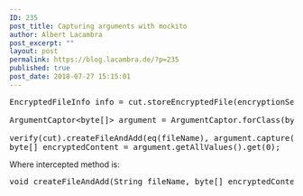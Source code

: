```yaml
---
ID: 235
post_title: Capturing arguments with mockito
author: Albert Lacambra
post_excerpt: ""
layout: post
permalink: https://blog.lacambra.de/?p=235
published: true
post_date: 2018-07-27 15:15:01
---
```

<pre>EncryptedFileInfo info = cut.storeEncryptedFile(encryptionSecret, plainContents, fileName);

ArgumentCaptor&lt;byte[]&gt; argument = ArgumentCaptor.forClass(byte[].class);

verify(cut).createFileAndAdd(eq(fileName), argument.capture());
byte[] encryptedContent = argument.getAllValues().get(0);</pre>
Where intercepted method is:
<pre>void createFileAndAdd(String fileName, byte[] encryptedContents);
</pre>